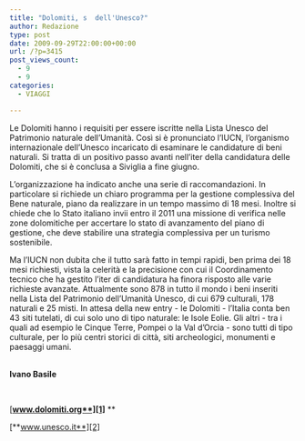 ```yaml
---
title: "Dolomiti, s  dell'Unesco?"
author: Redazione
type: post
date: 2009-09-29T22:00:00+00:00
url: /?p=3415
post_views_count:
  - 9
  - 9
categories:
  - VIAGGI

---
```

Le Dolomiti hanno i requisiti per essere iscritte nella Lista Unesco del Patrimonio naturale dell&rsquo;Umanit&agrave;. Cos&igrave; si &egrave; pronunciato l&#8217;IUCN, l&rsquo;organismo internazionale dell&#8217;Unesco incaricato di esaminare le candidature di beni naturali. Si tratta di un positivo passo avanti nell&#8217;iter della candidatura delle Dolomiti, che si &egrave; conclusa a Siviglia a fine giugno.

L&#8217;organizzazione ha indicato anche una serie di raccomandazioni. In particolare si richiede un chiaro programma per la gestione complessiva del Bene naturale, piano da realizzare in un tempo massimo di 18 mesi. Inoltre si chiede che lo Stato italiano invii entro il 2011 una missione di verifica nelle zone dolomitiche per accertare lo stato di avanzamento del piano di gestione, che deve stabilire una strategia complessiva per un turismo sostenibile.

Ma l&rsquo;IUCN non dubita che il tutto sar&agrave; fatto in tempi rapidi, ben prima dei 18 mesi richiesti, vista la celerit&agrave; e la precisione con cui il Coordinamento tecnico che ha gestito l&#8217;iter di candidatura ha finora risposto alle varie richieste avanzate. Attualmente sono 878 in tutto il mondo i beni inseriti nella Lista del Patrimonio dell&#8217;Umanit&agrave; Unesco, di cui 679 culturali, 178 naturali e 25 misti. In attesa della new entry &#45; le Dolomiti &#45; l&#8217;Italia conta ben 43 siti tutelati, di cui solo uno di tipo naturale: le Isole Eolie. Gli altri &#45; tra i quali ad esempio le Cinque Terre, Pompei o la Val d&#8217;Orcia &#45; sono tutti di tipo culturale, per lo pi&ugrave; centri storici di citt&agrave;, siti archeologici, monumenti e paesaggi umani.  
&nbsp;

**Ivano Basile**

&nbsp;

[**www.dolomiti.org**][1]**&nbsp;**

[**www.unesco.it**][2]

 [1]: https://www.dolomiti.org
 [2]: https://www.unesco.it